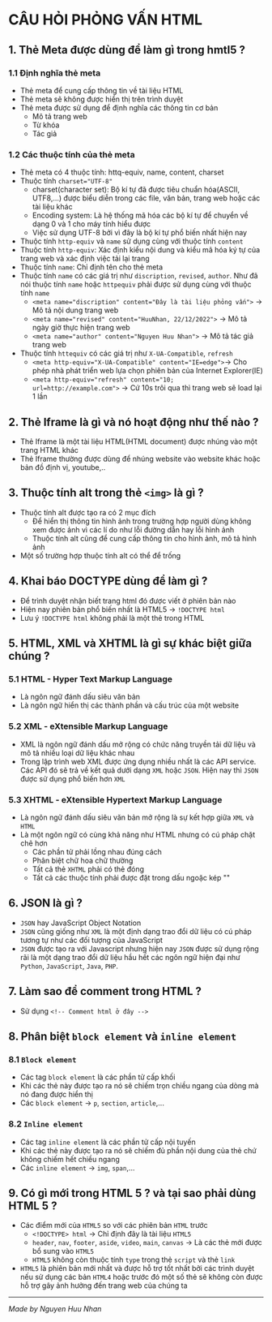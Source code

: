 # CÂU HỎI PHỎNG VẤN HTML
## 1. Thẻ Meta được dùng để làm gì trong hmtl5 ?
### 1.1 Định nghĩa thẻ meta
* Thẻ meta để cung cấp thông tin về tài liệu HTML
* Thẻ meta sẽ không được hiển thị trên trình duyệt 
* Thẻ meta được sử dụng để định nghĩa các thông tin cơ bản
    * Mô tả trang web
    * Từ khóa
    * Tác giả
### 1.2 Các thuộc tính của thẻ meta
* Thẻ meta có 4 thuộc tính: httq-equiv, name, content, charset
* Thuộc tính `charset="UTF-8"`
    * charset(character set): Bộ kí tự đã được tiêu chuẩn hóa(ASCII, UTF8,...) được biểu diễn trong các file, văn bản, trang web hoặc các tài liệu khác
    * Encoding system: Là hệ thống mã hóa các bộ kí tự để chuyển về dạng 0 và 1 cho máy tính hiểu được
    * Việc sử dụng UTF-8 bởi vì đây là bộ kí tự phổ biến nhất hiện nay
* Thuộc tính `http-equiv` và `name` sử dụng cùng với thuộc tính `content`
* Thuộc tính `http-equiv`: Xác định kiểu nội dung và kiểu mã hóa ký tự của trang web và xác định việc tải lại trang
* Thuộc tính `name`: Chỉ định tên cho thẻ meta
* Thuộc tính `name` có các giá trị như `discription`, `revised`, `author`. Như đã nói thuộc tính `name` hoặc `httpequiv` phải được sử dụng cùng với thuộc tính `name`
    * `<meta name="discription" content="Đây là tài liệu phỏng vấn">` -> Mô tả nội dung trang web
    * `<meta name="revised" content="HuuNhan, 22/12/2022">` -> Mô tả ngày giờ thực hiện trang web
    * `<meta name="author" content="Nguyen Huu Nhan">` -> Mô tả tác giả trang web
* Thuộc tính `httequiv` có các giá trị như `X-UA-Compatible`, `refresh`
    * `<meta http-equiv="X-UA-Compatible" content="IE=edge">`-> Cho phép nhà phát triển web lựa chọn phiên bản của Internet Explorer(IE)
    * `<meta http-equiv="refresh" content="10; url=http://example.com">` -> Cứ 10s trôi qua thì trang web sẽ load lại 1 lần

## 2. Thẻ Iframe là gì và nó hoạt động như thế nào ?
* Thẻ Iframe là một tài liệu HTML(HTML document) được nhúng vào một trang HTML khác
* Thẻ Iframe thường được dùng để nhúng website vào website khác hoặc bản đồ định vị, youtube,..

## 3. Thuộc tính alt trong thẻ `<img>` là gì ?
* Thuộc tính alt được tạo ra có 2 mục đích
    * Để hiển thị thông tin hình ảnh trong trường hợp người dùng không xem được ảnh vì các lí do như lỗi đường dẫn hay lỗi hình ảnh
    * Thuộc tính alt cũng để cung cấp thông tin cho hình ảnh, mô tả hình ảnh
* Một số trường hợp thuộc tính alt có thể để trống 

## 4. Khai báo DOCTYPE dùng để làm gì ?
* Để trình duyệt nhận biết trang html đó được viết ở phiên bản nào
* Hiện nay phiên bản phổ biến nhất là HTML5 -> `!DOCTYPE html`
* Lưu ý `!DOCTYPE html` không phải là một thẻ trong HTML

## 5. HTML, XML và XHTML là gì sự khác biệt giữa chúng ?

### 5.1 HTML - Hyper Text Markup Language
* Là ngôn ngữ đánh dấu siêu văn bản
* Là ngôn ngữ hiển thị các thành phần và cấu trúc của một website

### 5.2 XML - eXtensible Markup Language
* XML là ngôn ngữ đánh dấu mở rộng có chức năng truyền tải dữ liệu và mô tả nhiều loại dữ liệu khác nhau
* Trong lập trình web XML được ứng dụng nhiều nhất là các API service. Các API đó sẽ trả về kết quả dưới dạng `XML` hoặc `JSON`. Hiện nay thì `JSON` được sử dụng phổ biến hơn `XML`

### 5.3 XHTML - eXtensible Hypertext Markup Language 
* Là ngôn ngữ đánh dấu siêu văn bản mở rộng là sự kết hợp giữa `XML` và `HTML` 
* Là một ngôn ngữ có cùng khả năng như HTML nhưng có cú pháp chặt chẽ hơn
    * Các phần tử phải lồng nhau đúng cách
    * Phân biệt chữ hoa chữ thường
    * Tất cả thẻ `XHTML` phải có thẻ đóng
    * Tất cả các thuộc tính phải được đặt trong dấu ngoặc kép ""
## 6. JSON là gì ?
* `JSON` hay JavaScript Object Notation
* `JSON` cũng giống như `XML` là một định dạng trao đổi dữ liệu có cú pháp tương tự như các đối tượng của JavaScript
* `JSON` được tạo ra với Javascript nhưng hiện nay `JSON` được sử dụng rộng rãi là một dạng trao đổi dữ liệu hầu hết các ngôn ngữ hiện đại như `Python`, `JavaScript`, `Java`, `PHP`.

## 7. Làm sao để comment trong HTML ?
* Sử dụng `<!-- Comment html ở đây -->`

## 8. Phân biệt `block element` và `inline element`

### 8.1 `Block element`
* Các tag `block element` là các phần tử cấp khối 
* Khi các thẻ này được tạo ra nó sẽ chiếm trọn chiều ngang của dòng mà nó đang được hiển thị
* Các `block element` -> `p`, `section`, `article`,...

### 8.2 `Inline element`
* Các tag `inline element` là các phần tử cấp nội tuyến
* Khi các thẻ này được tạo ra nó sẽ chiếm đủ phần nội dung của thẻ chứ không chiếm hết chiều ngang
* Các `inline element` -> `img`, `span`,...

## 9. Có gì mới trong HTML 5 ? và tại sao phải dùng HTML 5 ?
* Các điểm mới của `HTML5` so với các phiên bản `HTML` trước
    * `<!DOCTYPE> html` -> Chỉ định đây là tài liệu `HTML5`
    * `header`, `nav`, `footer`, `aside`, `video`, `main`, `canvas` -> Là các thẻ mới được bổ sung vào `HTML5`
    * `HTML5` không còn thuộc tính `type` trong thẻ `script` và thẻ `link`
* `HTML5` là phiên bản mới nhất và được hỗ trợ tốt nhất bởi các trình duyệt nếu sử dụng các bản `HTML4` hoặc trước đó một số thẻ sẽ không còn được hỗ trợ gây ảnh hưởng đến trang web của chúng ta
<hr>

*Made by Nguyen Huu Nhan*